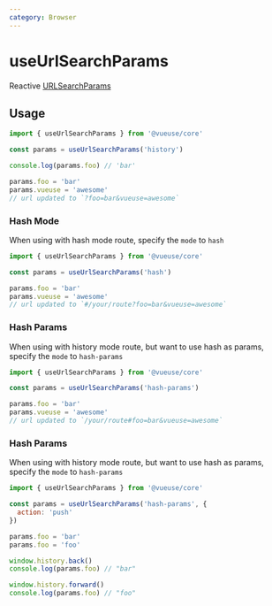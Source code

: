 ```yaml
---
category: Browser
---
```


# useUrlSearchParams

Reactive [URLSearchParams](https://developer.mozilla.org/en-US/docs/Web/API/URLSearchParams)

## Usage

```js
import { useUrlSearchParams } from '@vueuse/core'

const params = useUrlSearchParams('history')

console.log(params.foo) // 'bar'

params.foo = 'bar'
params.vueuse = 'awesome'
// url updated to `?foo=bar&vueuse=awesome`
```

### Hash Mode

When using with hash mode route, specify the `mode` to `hash`

```js
import { useUrlSearchParams } from '@vueuse/core'

const params = useUrlSearchParams('hash')

params.foo = 'bar'
params.vueuse = 'awesome'
// url updated to `#/your/route?foo=bar&vueuse=awesome`
```

### Hash Params

When using with history mode route, but want to use hash as params, specify the `mode` to `hash-params`

```js
import { useUrlSearchParams } from '@vueuse/core'

const params = useUrlSearchParams('hash-params')

params.foo = 'bar'
params.vueuse = 'awesome'
// url updated to `/your/route#foo=bar&vueuse=awesome`
```


### Hash Params

When using with history mode route, but want to use hash as params, specify the `mode` to `hash-params`

```js
import { useUrlSearchParams } from '@vueuse/core'

const params = useUrlSearchParams('hash-params', {
  action: 'push'
})

params.foo = 'bar'
params.foo = 'foo'

window.history.back()
console.log(params.foo) // "bar"

window.history.forward()
console.log(params.foo) // "foo"
```
